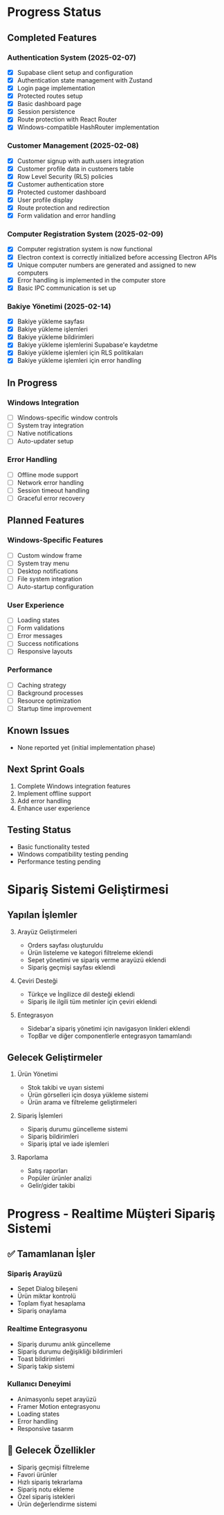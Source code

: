 # Progress Status

## Completed Features 

### Authentication System (2025-02-07)
- [x] Supabase client setup and configuration
- [x] Authentication state management with Zustand
- [x] Login page implementation
- [x] Protected routes setup
- [x] Basic dashboard page
- [x] Session persistence
- [x] Route protection with React Router
- [x] Windows-compatible HashRouter implementation

### Customer Management (2025-02-08)
- [x] Customer signup with auth.users integration
- [x] Customer profile data in customers table
- [x] Row Level Security (RLS) policies
- [x] Customer authentication store
- [x] Protected customer dashboard
- [x] User profile display
- [x] Route protection and redirection
- [x] Form validation and error handling

### Computer Registration System (2025-02-09)
- [x] Computer registration system is now functional
- [x] Electron context is correctly initialized before accessing Electron APIs
- [x] Unique computer numbers are generated and assigned to new computers
- [x] Error handling is implemented in the computer store
- [x] Basic IPC communication is set up

### Bakiye Yönetimi (2025-02-14)
- [x] Bakiye yükleme sayfası
- [x] Bakiye yükleme işlemleri
- [x] Bakiye yükleme bildirimleri
- [x] Bakiye yükleme işlemlerini Supabase'e kaydetme
- [x] Bakiye yükleme işlemleri için RLS politikaları
- [x] Bakiye yükleme işlemleri için error handling

## In Progress 

### Windows Integration
- [ ] Windows-specific window controls
- [ ] System tray integration
- [ ] Native notifications
- [ ] Auto-updater setup

### Error Handling
- [ ] Offline mode support
- [ ] Network error handling
- [ ] Session timeout handling
- [ ] Graceful error recovery

## Planned Features 

### Windows-Specific Features
- [ ] Custom window frame
- [ ] System tray menu
- [ ] Desktop notifications
- [ ] File system integration
- [ ] Auto-startup configuration

### User Experience
- [ ] Loading states
- [ ] Form validations
- [ ] Error messages
- [ ] Success notifications
- [ ] Responsive layouts

### Performance
- [ ] Caching strategy
- [ ] Background processes
- [ ] Resource optimization
- [ ] Startup time improvement

## Known Issues 
- None reported yet (initial implementation phase)

## Next Sprint Goals
1. Complete Windows integration features
2. Implement offline support
3. Add error handling
4. Enhance user experience

## Testing Status
- Basic functionality tested
- Windows compatibility testing pending
- Performance testing pending

# Sipariş Sistemi Geliştirmesi

## Yapılan İşlemler

3. Arayüz Geliştirmeleri
   - Orders sayfası oluşturuldu
   - Ürün listeleme ve kategori filtreleme eklendi
   - Sepet yönetimi ve sipariş verme arayüzü eklendi
   - Sipariş geçmişi sayfası eklendi

4. Çeviri Desteği
   - Türkçe ve İngilizce dil desteği eklendi
   - Sipariş ile ilgili tüm metinler için çeviri eklendi

5. Entegrasyon
   - Sidebar'a sipariş yönetimi için navigasyon linkleri eklendi
   - TopBar ve diğer componentlerle entegrasyon tamamlandı

## Gelecek Geliştirmeler

1. Ürün Yönetimi
   - Stok takibi ve uyarı sistemi
   - Ürün görselleri için dosya yükleme sistemi
   - Ürün arama ve filtreleme geliştirmeleri

2. Sipariş İşlemleri
   - Sipariş durumu güncelleme sistemi
   - Sipariş bildirimleri
   - Sipariş iptal ve iade işlemleri

3. Raporlama
   - Satış raporları
   - Popüler ürünler analizi
   - Gelir/gider takibi

# Progress - Realtime Müşteri Sipariş Sistemi

## ✅ Tamamlanan İşler

### Sipariş Arayüzü
- Sepet Dialog bileşeni
- Ürün miktar kontrolü
- Toplam fiyat hesaplama
- Sipariş onaylama

### Realtime Entegrasyonu
- Sipariş durumu anlık güncelleme
- Sipariş durumu değişikliği bildirimleri
- Toast bildirimleri
- Sipariş takip sistemi

### Kullanıcı Deneyimi
- Animasyonlu sepet arayüzü
- Framer Motion entegrasyonu
- Loading states
- Error handling
- Responsive tasarım

## 🎯 Gelecek Özellikler
- Sipariş geçmişi filtreleme
- Favori ürünler
- Hızlı sipariş tekrarlama
- Sipariş notu ekleme
- Özel sipariş istekleri
- Ürün değerlendirme sistemi
